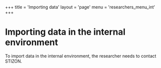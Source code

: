 +++
title = 'Importing data'
layout = 'page'
menu = 'researchers_menu_int'
+++

# Importing data in the internal environment
To import data in the internal environment, the researcher needs to contact STIZON.